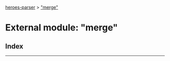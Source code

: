 [heroes-parser](../README.md) > ["merge"](../modules/_merge_.md)

# External module: "merge"

## Index

---

